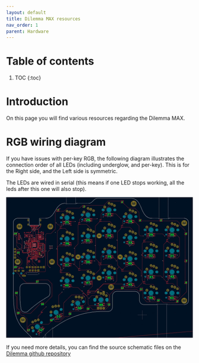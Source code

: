 ```yaml
---
layout: default
title: Dilemma MAX resources
nav_order: 1
parent: Hardware
---
```


# Table of contents

1. TOC
{:toc}

# Introduction

On this page you will find various resources regarding the Dilemma MAX.

# RGB wiring diagram

If you have issues with per-key RGB, the following diagram illustrates the connection order of all LEDs (including underglow, and per-key). This is for the Right side, and the Left side is symmetric. 

The LEDs are wired in serial (this means if one LED stops working, all the leds after this one will also stop). 

![](../assets/pics/guides/dilemmamax/1.jpg)

If you need more details, you can find the source schematic files on the [Dilemma github repository](https://github.com/bastardkb/dilemma)